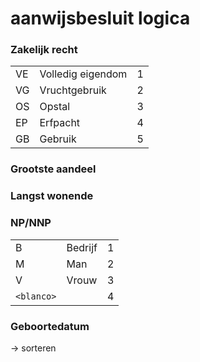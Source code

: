 # aanwijsbesluit logica

### Zakelijk recht

|   |   |   |
|---|---|---|
 VE | Volledig eigendom | 1 
 VG | Vruchtgebruik     | 2 
 OS | Opstal            | 3 
 EP | Erfpacht          | 4 
 GB | Gebruik           | 5 

### Grootste aandeel

### Langst wonende

### NP/NNP

|   |   |   |
|---|---|---|
| B | Bedrijf  | 1 |
| M | Man      | 2 |
| V | Vrouw    | 3 |
| `<blanco>` | | 4 |

### Geboortedatum 

→ sorteren
